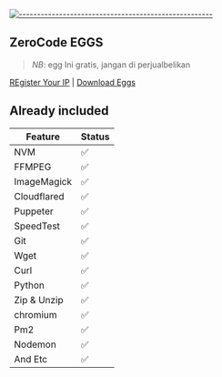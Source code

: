 [![-----------------------------------------------------](https://raw.githubusercontent.com/andreasbm/readme/master/assets/lines/colored.png)](#table-of-contents)
## ZeroCode EGGS
> *NB*: egg Ini gratis, jangan di perjualbelikan

<a href="https://ip.zerocode.pp.ua">REgister Your IP</a> | [Download Eggs](https://raw.githubusercontent.com/fvzy/zerocode-eggs/main/eggs.json "download") 

## Already included
| Feature  | Status |
| ------------- | ------------- |
| NVM | ✅ |
| FFMPEG | ✅ |
| ImageMagick | ✅ |
| Cloudflared | ✅ |
| Puppeter | ✅ |
| SpeedTest | ✅ |
| Git | ✅ |
| Wget | ✅ |
| Curl | ✅ |
| Python | ✅ |
| Zip & Unzip | ✅ |
| chromium | ✅ |
| Pm2 | ✅ |
| Nodemon | ✅ |
| And Etc | ✅ |
